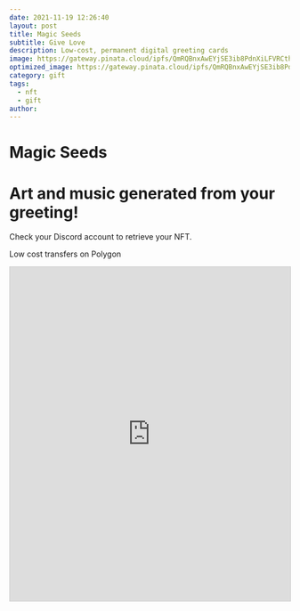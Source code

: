 ```yaml
---
date: 2021-11-19 12:26:40
layout: post
title: Magic Seeds
subtitle: Give Love
description: Low-cost, permanent digital greeting cards
image: https://gateway.pinata.cloud/ipfs/QmRQBnxAwEYjSE3ib8PdnXiLFVRCthYBjYEcbG1pnFFA1j
optimized_image: https://gateway.pinata.cloud/ipfs/QmRQBnxAwEYjSE3ib8PdnXiLFVRCthYBjYEcbG1pnFFA1j
category: gift
tags:
  - nft
  - gift
author: 
---
```


# Magic Seeds
# Art and music generated from your greeting!

Check your Discord account to retrieve your NFT.

Low cost transfers on Polygon

<iframe class="airtable-embed" src="https://airtable.com/embed/shrfKGnSS5sRi02r2?backgroundColor=purple" frameborder="0" onmousewheel="" width="100%" height="600" style="background: transparent; border: 1px solid #ccc;"></iframe>






